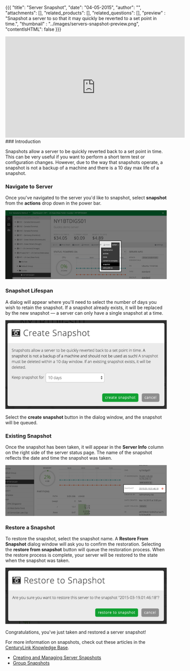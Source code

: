 {{{
  "title": "Server Snapshot",
  "date": "04-05-2015",
  "author": "",
  "attachments": [],
  "related_products": [],
  "related_questions": [],
  "preview" : "Snapshot a server to so that it may quickly be reverted to a set point in time.",
  "thumbnail" : "../images/servers-snapshot-preview.png",
  "contentIsHTML": false
}}}

<div class="no-pdf">
<iframe width="560" height="315" src="https://www.youtube.com/embed/We87qlVIgQw?rel=0&amp;showinfo=0" frameborder="0" allowfullscreen></iframe>
</div>
### Introduction

Snapshots allow a server to be quickly reverted back to a set point in time. This can be very useful if you want to perform a short term test or configuration changes. However, due to the way that snapshots operate, a snapshot is not a backup of a machine and there is a 10 day max life of a snapshot.

### Navigate to Server

  Once you've navigated to the server you'd like to snapshot, select **snapshot** from the **actions** drop down in the power bar.

  ![The Snapshot button in the Control Portal](../images/servers-snapshot-1.png)

### Snapshot Lifespan

  A dialog will appear where you'll need to select the number of days you wish to retain the snapshot. If a snapshot already exists, it will be replaced by the new snapshot &mdash; a server can only have a single snapshot at a time.

  ![The Snapshot button in the Control Portal](../images/servers-snapshot-2.png)

  Select the **create snapshot** button in the dialog window, and the snapshot will be queued.

### Existing Snapshot

  Once the snapshot has been taken, it will appear in the **Server Info** column on the right side of the server status page. The name of the snapshot reflects the date and time the snapshot was taken.

  ![An existing server snapshot in the Control Portal](../images/servers-snapshot-3.png)

### Restore a Snapshot

  To restore the snapshot, select the snapshot name. A **Restore From Snapshot** dialog window will ask you to confirm the restoration. Selecting the **restore from snapshot** button will queue the restoration process. When the restore process is complete, your server will be restored to the state when the snapshot was taken.

  ![Restore a snapshot in the Control Portal](../images/servers-snapshot-4.png)

  Congratulations, you've just taken and restored a server snapshot!

  For more information on snapshots, check out these articles in the [CenturyLink Knowledge Base](http://www.centurylinkcloud.com/knowledge-base/).

* [Creating and Managing Server Snapshots](http://www.centurylinkcloud.com/knowledge-base/servers/creating-and-managing-server-snapshots/)
* [Group Snapshots](http://www.centurylinkcloud.com/knowledge-base/servers/group-snapshots/)

